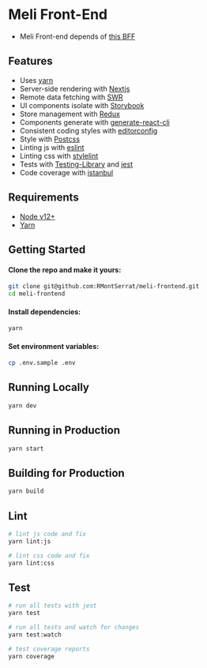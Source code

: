 # Meli Front-End

- Meli Front-end depends of [this BFF](https://github.com/rmontSerrat/meli-bff)

## Features

 - Uses [yarn](https://yarnpkg.com)
 - Server-side rendering with [Nextjs](https://nextjs.org/) 
 - Remote data fetching with [SWR](https://github.com/vercel/swr) 
 - UI components isolate with [Storybook](https://storybook.js.org/)
 - Store management with [Redux](https://redux.js.org/)
 - Components generate with [generate-react-cli](https://github.com/arminbro/generate-react-cli)
 - Consistent coding styles with [editorconfig](http://editorconfig.org)
 - Style with [Postcss](https://postcss.org/)
 - Linting js with [eslint](http://eslint.org)
 - Linting css with [stylelint](https://github.com/stylelint/stylelint)
 - Tests with [Testing-Library](https://mochajs.org) and [jest](http://chaijs.com)
 - Code coverage with [istanbul](https://istanbul.js.org)

## Requirements

 - [Node v12+](https://nodejs.org/en/download/current/)
 - [Yarn](https://yarnpkg.com/en/docs/install)

## Getting Started

#### Clone the repo and make it yours:

```bash
git clone git@github.com:RMontSerrat/meli-frontend.git
cd meli-frontend
```

#### Install dependencies:

```bash
yarn
```

#### Set environment variables:

```bash
cp .env.sample .env
```

## Running Locally

```bash
yarn dev
```

## Running in Production

```bash
yarn start
```

## Building for Production

```bash
yarn build
```

## Lint

```bash
# lint js code and fix
yarn lint:js

# lint css code and fix
yarn lint:css
```

## Test

```bash
# run all tests with jest
yarn test

# run all tests and watch for changes
yarn test:watch

# test coverage reports
yarn coverage
```
